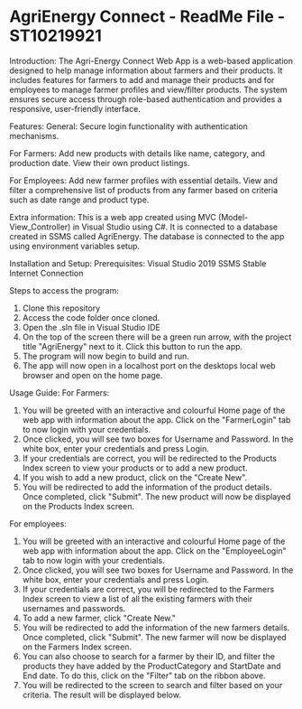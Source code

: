 # AgriEnergy Connect - ReadMe File - ST10219921

Introduction:
The Agri-Energy Connect Web App is a web-based application designed to help manage information about farmers and their products. It includes features for farmers to add and manage their products and for employees to manage farmer profiles and view/filter products. The system ensures secure access through role-based authentication and provides a responsive, user-friendly interface.

Features:
General:
Secure login functionality with authentication mechanisms.

For Farmers:
Add new products with details like name, category, and production date.
View their own product listings.

For Employees:
Add new farmer profiles with essential details.
View and filter a comprehensive list of products from any farmer based on criteria such as date range and product type.

Extra information:
This is a web app created using MVC (Model-View_Controller) in Visual Studio using C#. It is connected to a database created in SSMS called AgriEnergy. The database is connected to the app using environment variables setup. 

Installation and Setup:
Prerequisites:
Visual Studio 2019
SSMS
Stable Internet Connection 

Steps to access the program:
1. Clone this repository
2. Access the code folder once cloned.
3. Open the .sln file in Visual Studio IDE
4. On the top of the screen there will be a green run arrow, with the project title "AgriEnergy" next to it. Click this button to run the app.
5. The program will now begin to build and run.
6. The app will now open in a localhost port on the desktops local web browser and open on the home page.

Usage Guide:
For Farmers:

1. You will be greeted with an interactive and colourful Home page of the web app with information about the app. Click on the "FarmerLogin" tab to now login with your credentials.
2. Once clicked, you will see two boxes for Username and Password. In the white box, enter your credentials and press Login.
3. If your credentials are correct, you will be redirected to the Products Index screen to view your products or to add a new product.
4. If you wish to add a new product, click on the "Create New".
5. You will be redirected to add the information of the product details. Once completed, click "Submit". The new product will now be displayed on the Products Index screen.

For employees:
1. You will be greeted with an interactive and colourful Home page of the web app with information about the app. Click on the "EmployeeLogin" tab to now login with your credentials.
2. Once clicked, you will see two boxes for Username and Password. In the white box, enter your credentials and press Login.
3. If your credentials are correct, you will be redirected to the Farmers Index screen to view a list of all the existing farmers with their usernames and passwords.
4. To add a new farmer, click "Create New."
5. You will be redirected to add the information of the new farmers details. Once completed, click "Submit". The new farmer will now be displayed on the Farmers Index screen.
6. You can also choose to search for a farmer by their ID, and filter the products they have added by the ProductCategory and StartDate and End date. To do this, click on the "Filter" tab on the ribbon above.
7. You will be redirected to the screen to search and filter based on your criteria. The result will be displayed below.

